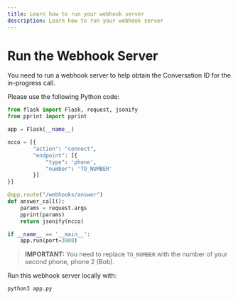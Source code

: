 ```yaml
---
title: Learn how to run your webhook server
description: Learn how to run your webhook server
---
```


# Run the Webhook Server

You need to run a webhook server to help obtain the Conversation ID for the in-progress call.

Please use the following Python code:

``` python
from flask import Flask, request, jsonify
from pprint import pprint

app = Flask(__name__)

ncco = [{
        "action": "connect",
        "endpoint": [{
            "type": 'phone',
            "number": 'TO_NUMBER'
        }]
}]

@app.route("/webhooks/answer")
def answer_call():
    params = request.args
    pprint(params)
    return jsonify(ncco)

if __name__ == '__main__':
    app.run(port=3000)
```

> **IMPORTANT:** You need to replace `TO_NUMBER` with the number of your second phone, phone 2 (Bob).

Run this webhook server locally with:

``` bash
python3 app.py
```
